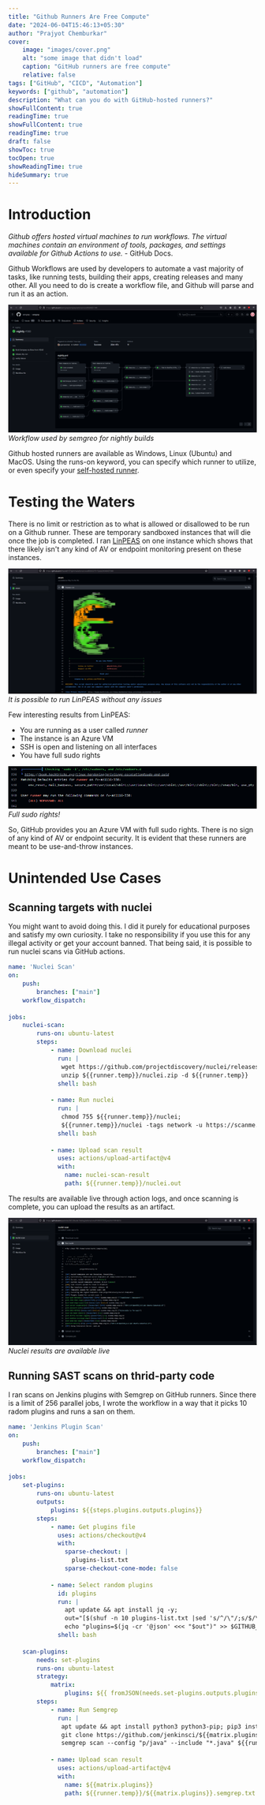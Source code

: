 ```yaml
---
title: "Github Runners Are Free Compute"
date: "2024-06-04T15:46:13+05:30"
author: "Prajyot Chemburkar"
cover:
    image: "images/cover.png" 
    alt: "some image that didn't load"
    caption: "GitHub runners are free compute"
    relative: false
tags: ["GitHub", "CICD", "Automation"]
keywords: ["github", "automation"]
description: "What can you do with GitHub-hosted runners?"
showFullContent: true
readingTime: true
showFullContent: true
readingTime: true
draft: false
showToc: true
tocOpen: true
showReadingTime: true
hideSummary: true
---
```

# Introduction

_Github offers hosted virtual machines to run workflows. The virtual machines contain an environment of tools, packages, and settings available for Github Actions to use._ - GitHub Docs.

Github Workflows are used by developers to automate a vast majority of tasks, like running tests, building their apps, creating releases and many other. All you need to do is create a workflow file, and Github will parse and run it as an action.

![workflow-used-by-semgrep-for-nightly-builds](images/semgrep-workflows.png)
*Workflow used by semgreo for nightly builds*

Github hosted runners are available as Windows, Linux (Ubuntu) and MacOS. Using the runs-on keyword, you can specify which runner to utilize, or even specify your [self-hosted runner](https://docs.github.com/en/actions/hosting-your-own-runners/managing-self-hosted-runners/about-self-hosted-runners).

# Testing the Waters

There is no limit or restriction as to what is allowed or disallowed to be run on a Github runner. These are temporary sandboxed instances that will die once the job is completed. I ran [LinPEAS](https://github.com/peass-ng/PEASS-ng/tree/master/linPEAS) on one instance which shows that there likely isn't any kind of AV or endpoint monitoring present on these instances.

![running-Linpeas](images/running-Linpeas.png)
*It is possible to run LinPEAS without any issues*

Few interesting results from LinPEAS:
* You are running as a user called _runner_
* The instance is an Azure VM
* SSH is open and listening on all interfaces
* You have full sudo rights

![full-sudo-rights](images/full-sudo-rights.png)
*Full sudo rights!*

So, GitHub provides you an Azure VM with full sudo rights. There is no sign of any kind of AV or endpoint security. It is evident that these runners are meant to be use-and-throw instances.

# Unintended Use Cases

## Scanning targets with nuclei
You might want to avoid doing this. I did it purely for educational purposes and satisfy my own curiosity. I take no responsibility if you use this for any illegal activity or get your account banned. That being said, it is possible to run nuclei scans via GitHub actions.

```yml
name: 'Nuclei Scan'
on:
    push:
        branches: ["main"]
    workflow_dispatch:

jobs:
    nuclei-scan:
        runs-on: ubuntu-latest
        steps:
            - name: Download nuclei
              run: |
               wget https://github.com/projectdiscovery/nuclei/releases/download/v3.2.7/nuclei_3.2.7_linux_amd64.zip -O ${{runner.temp}}/nuclei.zip;
               unzip ${{runner.temp}}/nuclei.zip -d ${{runner.temp}}
              shell: bash

            - name: Run nuclei
              run: |
               chmod 755 ${{runner.temp}}/nuclei;
               ${{runner.temp}}/nuclei -tags network -u https://scanme.nmap.org -o ${{runner.temp}}/nuclei.out
              shell: bash

            - name: Upload scan result
              uses: actions/upload-artifact@v4
              with:
                name: nuclei-scan-result
                path: ${{runner.temp}}/nuclei.out
```

The results are available live through action logs, and once scanning is complete, you can upload the results as an artifact.

![nuclei-live-result](images/nuclei-result.png)
*Nuclei results are available live*

## Running SAST scans on thrid-party code
I ran scans on Jenkins plugins with Semgrep on GitHub runners. Since there is a limit of 256 parallel jobs, I wrote the workflow in a way that it picks 10 radom plugins and runs a san on them.

```yml
name: 'Jenkins Plugin Scan'
on:
    push:
        branches: ["main"]
    workflow_dispatch:

jobs:
    set-plugins:
        runs-on: ubuntu-latest
        outputs:
            plugins: ${{steps.plugins.outputs.plugins}}
        steps:
            - name: Get plugins file
              uses: actions/checkout@v4
              with:
                sparse-checkout: |
                  plugins-list.txt
                sparse-checkout-cone-mode: false

            - name: Select random plugins
              id: plugins
              run: |
                apt update && apt install jq -y;
                out="[$(shuf -n 10 plugins-list.txt |sed 's/^/\"/;s/$/\"/g' |tr '\n' ','|sed 's/,$//g')]";
                echo "plugins=$(jq -cr '@json' <<< "$out")" >> $GITHUB_OUTPUT
              shell: bash

    scan-plugins:
        needs: set-plugins
        runs-on: ubuntu-latest
        strategy:
            matrix: 
                plugins: ${{ fromJSON(needs.set-plugins.outputs.plugins) }}
        steps:
            - name: Run Semgrep
              run: |
               apt update && apt install python3 python3-pip; pip3 install semgrep;
               git clone https://github.com/jenkinsci/${{matrix.plugins}}.git ${{runner.temp}}/${{matrix.plugins}}
               semgrep scan --config "p/java" --include "*.java" ${{runner.temp}}/${{matrix.plugins}} >> ${{runner.temp}}/${{matrix.plugins}}.semgrep.txt

            - name: Upload scan result
              uses: actions/upload-artifact@v4
              with:
                name: ${{matrix.plugins}}
                path: ${{runner.temp}}/${{matrix.plugins}}.semgrep.txt
```
